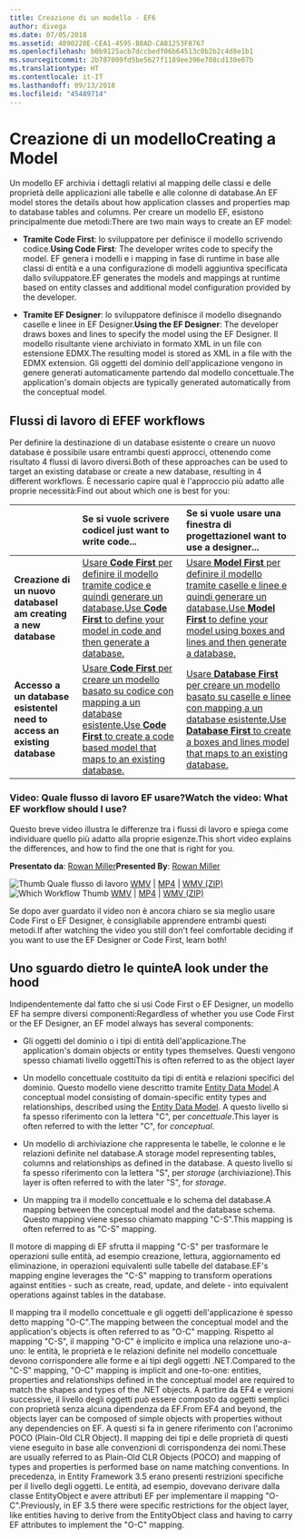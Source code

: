 ```yaml
---
title: Creazione di un modello - EF6
author: divega
ms.date: 07/05/2018
ms.assetid: 4890228E-CEA1-4595-B8AD-CA81253F8767
ms.openlocfilehash: b0b9125acb7dccbedf06b64513c0b2b2c4d8e1b1
ms.sourcegitcommit: 2b787009fd5be5627f1189ee396e708cd130e07b
ms.translationtype: HT
ms.contentlocale: it-IT
ms.lasthandoff: 09/13/2018
ms.locfileid: "45489714"
---
```

# <a name="creating-a-model"></a><span data-ttu-id="f3242-102">Creazione di un modello</span><span class="sxs-lookup"><span data-stu-id="f3242-102">Creating a Model</span></span>

<span data-ttu-id="f3242-103">Un modello EF archivia i dettagli relativi al mapping delle classi e delle proprietà delle applicazioni alle tabelle e alle colonne di database.</span><span class="sxs-lookup"><span data-stu-id="f3242-103">An EF model stores the details about how application classes and properties map to database tables and columns.</span></span> <span data-ttu-id="f3242-104">Per creare un modello EF, esistono principalmente due metodi:</span><span class="sxs-lookup"><span data-stu-id="f3242-104">There are two main ways to create an EF model:</span></span>

- <span data-ttu-id="f3242-105">**Tramite Code First**: lo sviluppatore per definisce il modello scrivendo codice.</span><span class="sxs-lookup"><span data-stu-id="f3242-105">**Using Code First**: The developer writes code to specify the model.</span></span> <span data-ttu-id="f3242-106">EF genera i modelli e i mapping in fase di runtime in base alle classi di entità e a una configurazione di modelli aggiuntiva specificata dallo sviluppatore.</span><span class="sxs-lookup"><span data-stu-id="f3242-106">EF generates the models and mappings at runtime based on entity classes and additional model configuration provided by the developer.</span></span>

- <span data-ttu-id="f3242-107">**Tramite EF Designer**: lo sviluppatore definisce il modello disegnando caselle e linee in EF Designer.</span><span class="sxs-lookup"><span data-stu-id="f3242-107">**Using the EF Designer**: The developer draws boxes and lines to specify the model using the EF Designer.</span></span> <span data-ttu-id="f3242-108">Il modello risultante viene archiviato in formato XML in un file con estensione EDMX.</span><span class="sxs-lookup"><span data-stu-id="f3242-108">The resulting model is stored as XML in a file with the EDMX extension.</span></span> <span data-ttu-id="f3242-109">Gli oggetti del dominio dell'applicazione vengono in genere generati automaticamente partendo dal modello concettuale.</span><span class="sxs-lookup"><span data-stu-id="f3242-109">The application's domain objects are typically generated automatically from the conceptual model.</span></span>

## <a name="ef-workflows"></a><span data-ttu-id="f3242-110">Flussi di lavoro di EF</span><span class="sxs-lookup"><span data-stu-id="f3242-110">EF workflows</span></span>

<span data-ttu-id="f3242-111">Per definire la destinazione di un database esistente o creare un nuovo database è possibile usare entrambi questi approcci, ottenendo come risultato 4 flussi di lavoro diversi.</span><span class="sxs-lookup"><span data-stu-id="f3242-111">Both of these approaches can be used to target an existing database or create a new database, resulting in 4 different workflows.</span></span>
<span data-ttu-id="f3242-112">È necessario capire qual è l'approccio più adatto alle proprie necessità:</span><span class="sxs-lookup"><span data-stu-id="f3242-112">Find out about which one is best for you:</span></span>  

|                                           | <span data-ttu-id="f3242-113">Se si vuole scrivere codice</span><span class="sxs-lookup"><span data-stu-id="f3242-113">I just want to write code...</span></span>                                                                                                                   | <span data-ttu-id="f3242-114">Se si vuole usare una finestra di progettazione</span><span class="sxs-lookup"><span data-stu-id="f3242-114">I want to use a designer...</span></span>                                                                                                                        |
|:------------------------------------------|:-----------------------------------------------------------------------------------------------------------------------------------------------|:---------------------------------------------------------------------------------------------------------------------------------------------------|
| <span data-ttu-id="f3242-115">**Creazione di un nuovo database**</span><span class="sxs-lookup"><span data-stu-id="f3242-115">**I am creating a new database**</span></span>          | [<span data-ttu-id="f3242-116">Usare **Code First** per definire il modello tramite codice e quindi generare un database.</span><span class="sxs-lookup"><span data-stu-id="f3242-116">Use **Code First** to define your model in code and then generate a database.</span></span>](~/ef6/modeling/code-first/workflows/new-database.md)           | [<span data-ttu-id="f3242-117">Usare **Model First** per definire il modello tramite caselle e linee e quindi generare un database.</span><span class="sxs-lookup"><span data-stu-id="f3242-117">Use **Model First** to define your model using boxes and lines and then generate a database.</span></span>](~/ef6/modeling/designer/workflows/model-first.md)   |
| <span data-ttu-id="f3242-118">**Accesso a un database esistente**</span><span class="sxs-lookup"><span data-stu-id="f3242-118">**I need to access an existing database**</span></span> | [<span data-ttu-id="f3242-119">Usare **Code First** per creare un modello basato su codice con mapping a un database esistente.</span><span class="sxs-lookup"><span data-stu-id="f3242-119">Use **Code First** to create a code based model that maps to an existing database.</span></span>](~/ef6/modeling/code-first/workflows/existing-database.md) | [<span data-ttu-id="f3242-120">Usare **Database First** per creare un modello basato su caselle e linee con mapping a un database esistente.</span><span class="sxs-lookup"><span data-stu-id="f3242-120">Use **Database First** to create a boxes and lines model that maps to an existing database.</span></span>](~/ef6/modeling/designer/workflows/database-first.md) |

### <a name="watch-the-video-what-ef-workflow-should-i-use"></a><span data-ttu-id="f3242-121">Video: Quale flusso di lavoro EF usare?</span><span class="sxs-lookup"><span data-stu-id="f3242-121">Watch the video: What EF workflow should I use?</span></span>

<span data-ttu-id="f3242-122">Questo breve video illustra le differenze tra i flussi di lavoro e spiega come individuare quello più adatto alla proprie esigenze.</span><span class="sxs-lookup"><span data-stu-id="f3242-122">This short video explains the differences, and how to find the one that is right for you.</span></span>

<span data-ttu-id="f3242-123">**Presentato da**: [Rowan Miller](http://romiller.com/)</span><span class="sxs-lookup"><span data-stu-id="f3242-123">**Presented By**: [Rowan Miller](http://romiller.com/)</span></span>

<span data-ttu-id="f3242-124">![Thumb Quale flusso di lavoro](../media/whichworkflow-thumb.png) [WMV](http://download.microsoft.com/download/8/F/8/8F81F4CD-3678-4229-8D79-0C63FFA3C595/HDI_ITPro_Technet_winvideo_ChoseYourWorkflow.wmv) | [MP4](http://download.microsoft.com/download/8/F/8/8F81F4CD-3678-4229-8D79-0C63FFA3C595/HDI_ITPro_Technet_mp4video_ChoseYourWorkflow.m4v) | [WMV (ZIP)](http://download.microsoft.com/download/8/F/8/8F81F4CD-3678-4229-8D79-0C63FFA3C595/HDI_ITPro_Technet_winvideo_ChoseYourWorkflow.zip)</span><span class="sxs-lookup"><span data-stu-id="f3242-124">![Which Workflow Thumb](../media/whichworkflow-thumb.png) [WMV](http://download.microsoft.com/download/8/F/8/8F81F4CD-3678-4229-8D79-0C63FFA3C595/HDI_ITPro_Technet_winvideo_ChoseYourWorkflow.wmv) | [MP4](http://download.microsoft.com/download/8/F/8/8F81F4CD-3678-4229-8D79-0C63FFA3C595/HDI_ITPro_Technet_mp4video_ChoseYourWorkflow.m4v) | [WMV (ZIP)](http://download.microsoft.com/download/8/F/8/8F81F4CD-3678-4229-8D79-0C63FFA3C595/HDI_ITPro_Technet_winvideo_ChoseYourWorkflow.zip)</span></span>

<span data-ttu-id="f3242-125">Se dopo aver guardato il video non è ancora chiaro se sia meglio usare Code First o EF Designer, è consigliabile apprendere entrambi questi metodi.</span><span class="sxs-lookup"><span data-stu-id="f3242-125">If after watching the video you still don't feel comfortable deciding if you want to use the EF Designer or Code First, learn both!</span></span>

## <a name="a-look-under-the-hood"></a><span data-ttu-id="f3242-126">Uno sguardo dietro le quinte</span><span class="sxs-lookup"><span data-stu-id="f3242-126">A look under the hood</span></span>

<span data-ttu-id="f3242-127">Indipendentemente dal fatto che si usi Code First o EF Designer, un modello EF ha sempre diversi componenti:</span><span class="sxs-lookup"><span data-stu-id="f3242-127">Regardless of whether you use Code First or the EF Designer, an EF model always has several components:</span></span>

- <span data-ttu-id="f3242-128">Gli oggetti del dominio o i tipi di entità dell'applicazione.</span><span class="sxs-lookup"><span data-stu-id="f3242-128">The application's domain objects or entity types themselves.</span></span> <span data-ttu-id="f3242-129">Questi vengono spesso chiamati livello oggetti</span><span class="sxs-lookup"><span data-stu-id="f3242-129">This is often referred to as the object layer</span></span>

- <span data-ttu-id="f3242-130">Un modello concettuale costituito da tipi di entità e relazioni specifici del dominio. Questo modello viene descritto tramite [Entity Data Model](~/ef6/resources/glossary.md#entity-data-model).</span><span class="sxs-lookup"><span data-stu-id="f3242-130">A conceptual model consisting of domain-specific entity types and relationships, described using the [Entity Data Model](~/ef6/resources/glossary.md#entity-data-model).</span></span> <span data-ttu-id="f3242-131">A questo livello si fa spesso riferimento con la lettera "C", per _concettuale_.</span><span class="sxs-lookup"><span data-stu-id="f3242-131">This layer is often referred to with the letter "C", for _conceptual_.</span></span>

- <span data-ttu-id="f3242-132">Un modello di archiviazione che rappresenta le tabelle, le colonne e le relazioni definite nel database.</span><span class="sxs-lookup"><span data-stu-id="f3242-132">A storage model representing tables, columns and relationships as defined in the database.</span></span> <span data-ttu-id="f3242-133">A questo livello si fa spesso riferimento con la lettera "S", per _storage_ (archiviazione).</span><span class="sxs-lookup"><span data-stu-id="f3242-133">This layer is often referred to with the later "S", for _storage_.</span></span>  

- <span data-ttu-id="f3242-134">Un mapping tra il modello concettuale e lo schema del database.</span><span class="sxs-lookup"><span data-stu-id="f3242-134">A mapping between the conceptual model and the database schema.</span></span> <span data-ttu-id="f3242-135">Questo mapping viene spesso chiamato mapping "C-S".</span><span class="sxs-lookup"><span data-stu-id="f3242-135">This mapping is often referred to as "C-S" mapping.</span></span>

<span data-ttu-id="f3242-136">Il motore di mapping di EF sfrutta il mapping "C-S" per trasformare le operazioni sulle entità, ad esempio creazione, lettura, aggiornamento ed eliminazione, in operazioni equivalenti sulle tabelle del database.</span><span class="sxs-lookup"><span data-stu-id="f3242-136">EF's mapping engine leverages the "C-S" mapping to transform operations against entities - such as create, read, update, and delete - into equivalent operations against tables in the database.</span></span>

<span data-ttu-id="f3242-137">Il mapping tra il modello concettuale e gli oggetti dell'applicazione è spesso detto mapping "O-C".</span><span class="sxs-lookup"><span data-stu-id="f3242-137">The mapping between the conceptual model and the application's objects is often referred to as "O-C" mapping.</span></span> <span data-ttu-id="f3242-138">Rispetto al mapping "C-S", il mapping "O-C" è implicito e implica una relazione uno-a-uno: le entità, le proprietà e le relazioni definite nel modello concettuale devono corrispondere alle forme e ai tipi degli oggetti .NET.</span><span class="sxs-lookup"><span data-stu-id="f3242-138">Compared to the "C-S" mapping, "O-C" mapping is implicit and one-to-one: entities, properties and relationships defined in the conceptual model are required to match the shapes and types of the .NET objects.</span></span> <span data-ttu-id="f3242-139">A partire da EF4 e versioni successive, il livello degli oggetti può essere composto da oggetti semplici con proprietà senza alcuna dipendenza da EF.</span><span class="sxs-lookup"><span data-stu-id="f3242-139">From EF4 and beyond, the objects layer can be composed of simple objects with properties without any dependencies on EF.</span></span> <span data-ttu-id="f3242-140">A questi si fa in genere riferimento con l'acronimo POCO (Plain-Old CLR Object). Il mapping dei tipi e delle proprietà di questi viene eseguito in base alle convenzioni di corrispondenza dei nomi.</span><span class="sxs-lookup"><span data-stu-id="f3242-140">These are usually referred to as Plain-Old CLR Objects (POCO) and mapping of types and properties is performed base on name matching conventions.</span></span> <span data-ttu-id="f3242-141">In precedenza, in Entity Framework 3.5 erano presenti restrizioni specifiche per il livello degli oggetti. Le entità, ad esempio, dovevano derivare dalla classe EntityObject e avere attributi EF per implementare il mapping "O-C".</span><span class="sxs-lookup"><span data-stu-id="f3242-141">Previously, in EF 3.5 there were specific restrictions for the object layer, like entities having to derive from the EntityObject class and having to carry EF attributes to implement the "O-C" mapping.</span></span>
